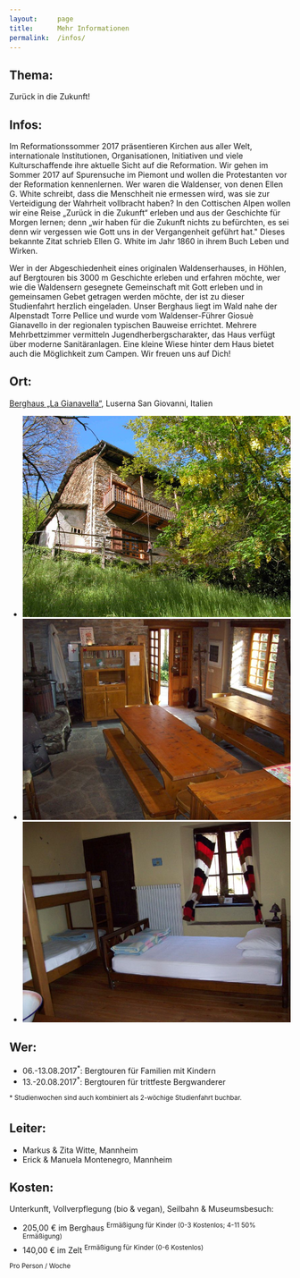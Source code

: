 ```yaml
---
layout:     page
title:      Mehr Informationen
permalink:  /infos/
---
```


## Thema:

Zurück in die Zukunft!

## Infos:

Im Reformationssommer 2017 präsentieren Kirchen aus aller Welt, internationale Institutionen, Organisationen, Initiativen und viele Kulturschaffende ihre aktuelle Sicht auf die Reformation. Wir gehen im Sommer 2017 auf Spurensuche im Piemont und wollen die Protestanten vor der Reformation kennenlernen. Wer waren die Waldenser, von denen Ellen G. White schreibt, dass die Menschheit nie ermessen wird, was sie zur Verteidigung der Wahrheit vollbracht haben? In den Cottischen Alpen wollen wir eine Reise „Zurück in die Zukunft“ erleben und aus der Geschichte für Morgen lernen; denn „wir haben für die Zukunft nichts zu befürchten, es sei denn wir vergessen wie Gott uns in der Vergangenheit geführt hat." Dieses bekannte Zitat schrieb Ellen G. White im Jahr 1860 in ihrem Buch Leben und Wirken.

Wer in der Abgeschiedenheit eines originalen Waldenserhauses, in Höhlen, auf Bergtouren bis 3000 m Geschichte erleben und erfahren möchte, wer wie die Waldensern gesegnete Gemeinschaft mit Gott erleben und in gemeinsamen Gebet getragen werden möchte, der ist zu dieser Studienfahrt herzlich eingeladen.
Unser Berghaus liegt im Wald nahe der Alpenstadt Torre Pellice und wurde vom Waldenser-Führer Giosuè Gianavello in der regionalen typischen Bauweise errichtet. Mehrere Mehrbettzimmer vermitteln Jugendherbergscharakter, das Haus verfügt über moderne Sanitäranlagen. Eine kleine Wiese hinter dem Haus bietet auch die Möglichkeit zum Campen. Wir freuen uns auf Dich!

## Ort:

[Berghaus „La Gianavella“](http://lagianavella.it/de/index.html), Luserna San Giovanni, Italien

<p>
    <ul class="o-layout">
        <li class="o-layout__item u-1/3">
            <a href="#" data-featherlight="/assets/img/gianavella23.jpg">
                <img src="/assets/img/gianavella23.jpg" alt="La Gianavella Ausenansicht">
            </a>
        </li>
        <li class="o-layout__item u-1/3">
            <a href="#" data-featherlight="/assets/img/gianavella05.jpg">
                <img src="/assets/img/gianavella05.jpg" alt="La Gianavella Speiseraum">
            </a>
        </li>
        <li class="o-layout__item u-1/3">
            <a href="#" data-featherlight="/assets/img/gianavella06.jpg">
                <img src="/assets/img/gianavella06.jpg" alt="La Gianavella Schlafraum">
            </a>
        </li>
    </ul>
</p>


## Wer:

* 06.-13.08.2017<sup>*</sup>: Bergtouren für Familien mit Kindern
* 13.-20.08.2017<sup>*</sup>: Bergtouren für trittfeste Bergwanderer

<sup>* Studienwochen sind auch kombiniert als 2-wöchige Studienfahrt buchbar.</sup>

## Leiter:

* Markus & Zita Witte, Mannheim
* Erick & Manuela Montenegro, Mannheim

## Kosten:

Unterkunft, Vollverpflegung (bio & vegan), Seilbahn & Museumsbesuch:

* 205,00 € im Berghaus <sup>Ermäßigung für Kinder (0-3 Kostenlos; 4-11 50% Ermäßigung)</sup>
* 140,00 € im Zelt <sup>Ermäßigung für Kinder (0-6 Kostenlos)</sup>

<sup>Pro Person / Woche</sup>


<!-- <div class="featherlight" style="display: block;">
    <div class="featherlight-content">
        <button class="featherlight-close-icon featherlight-close" aria-label="Close">✕</button>
        <img src="assets/images/droplets.jpg" alt="" class="featherlight-image featherlight-inner" style="width: 361.42857142857144px; height: 253px;">
    </div>
</div> -->
